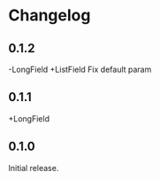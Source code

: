# Changelog

## 0.1.2
-LongField
+ListField
Fix default param

## 0.1.1
+LongField

## 0.1.0
Initial release.

